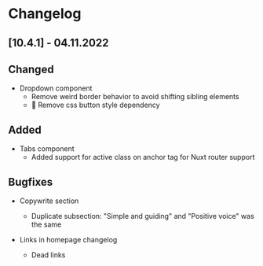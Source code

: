 # Changelog

## [10.4.1] - 04.11.2022

## Changed
-   Dropdown component
    -   Remove weird border behavior to avoid shifting sibling elements
    -   🧹 Remove css button style dependency

## Added
-   Tabs component
    -   Added support for active class on anchor tag for Nuxt router support

## Bugfixes
-   Copywrite section
    -   Duplicate subsection: "Simple and guiding" and "Positive voice" was the same

-   Links in homepage changelog
    -   Dead links

